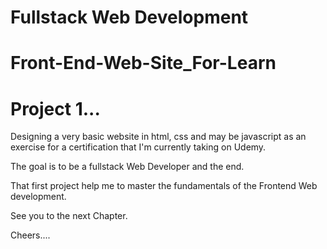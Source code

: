 # Fullstack Web Development
# Front-End-Web-Site_For-Learn
# Project 1...

Designing a very basic website in html, css and may be javascript as an exercise for a certification that I'm currently taking on Udemy.

The goal is to be a fullstack Web Developer and the end.

That first project help me to master the fundamentals of the Frontend Web development.

See you to the next Chapter.

Cheers....